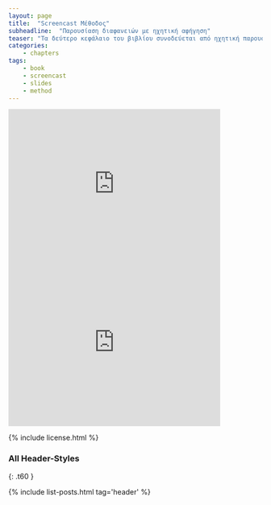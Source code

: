 ```yaml
---
layout: page
title:  "Screencast Μέθοδος"
subheadline:  "Παρουσίαση διαφανειών με ηχητική αφήγηση"
teaser: "Τα δεύτερο κεφάλαιο του βιβλίου συνοδεύεται από ηχητική παρουσίαση για τις διαφάνειες"
categories:
    - chapters
tags:
    - book
    - screencast
    - slides
    - method
---
```


<div class="flex-video">
  <iframe width="420" height="315" src="https://www.youtube.com/embed/KM6Aakkc-gM" frameborder="0" allowfullscreen></iframe>
</div>

<div class="flex-video">
<iframe width="420" height="315" src="https://www.youtube.com/embed/6LI_SH9IE-0" frameborder="0" allowfullscreen></iframe>
</div>

{% include license.html %}

### All Header-Styles
{: .t60 }

{% include list-posts.html tag='header' %}
